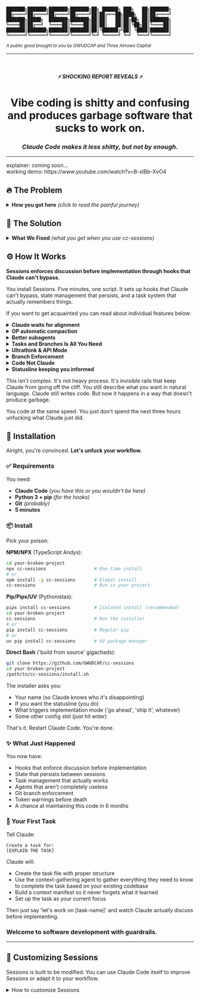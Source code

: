 ```
███████╗███████╗███████╗███████╗██╗ ██████╗ ███╗   ██╗███████╗
██╔════╝██╔════╝██╔════╝██╔════╝██║██╔═══██╗████╗  ██║██╔════╝
███████╗█████╗  ███████╗███████╗██║██║   ██║██╔██╗ ██║███████╗
╚════██║██╔══╝  ╚════██║╚════██║██║██║   ██║██║╚██╗██║╚════██║
███████║███████╗███████║███████║██║╚██████╔╝██║ ╚████║███████║
╚══════╝╚══════╝╚══════╝╚══════╝╚═╝ ╚═════╝ ╚═╝  ╚═══╝╚══════╝
```

<sub>_A public good brought to you by GWUDCAP and Three AIrrows Capital_</sub>

---

<br>
<div align="center">

##### ⚡ SHOCKING REPORT REVEALS ⚡

# **Vibe coding is shitty and confusing and produces garbage software that sucks to work on.**<br>

### _Claude Code makes it less shitty, but not by enough._

---
</div>
explainer: coming soon...
<br>
working demo: https://www.youtube.com/watch?v=B-sIBb-XvO4

## 🔥 The Problem

<details>
<summary><strong>How you got here</strong> <em>(click to read the painful journey)</em></summary>

<br>

I'm going to guess how you got here and you can tell me if I get it right:

- 💭 The LLM programmer hype gave you a nerd chub  
- 😬 The people hyping LLM programming made your nerd chub crawl back into your body <br> <sup>_(are you ready to 'scale your impact', dog?)_</sup> 
- 🤮 You held your nose and downloaded Cursor/added Cline or Roo Code/npm installed Claude Code

At first this was obviously novel and interesting. Some things were shitty but mostly you were enjoying not having to write a context manager or even recognize that you needed one for your dumb client wrapper.

**You were _scaling_ your _impact_** _(whew)_.

But then Claude started doing some concerning things. 

You asked it to add error handling to **one** function. It added error handling to **_every function in the file_**. And changed your error types. And your logging format. And somehow your indentation is different now?

The context window thing started getting annoying. You're explaining the same architecture for the fifth time today. Claude's like _'let me look for the database'_ **Brother. We've been using Postgres for six hours. You were just in there.**

Your CLAUDE.md is now longer than your actual code. 
- `'NEVER use class components.'` 
- `'ALWAYS use the existing auth middleware.'` 
- `'DO NOT refactor unrelated code.'` 
- `'REMEMBER we use PostgreSQL.'` 

Claude reads the first line and then macrodoses window pane LSD for the rest.

You tried the subagents, but quickly realized that **you can't even talk to these things.** 10 minutes into a "code review" and the agent hits some kind of API error and returns to your main thread with no explanation of what it did or what it discovered. 

Run it again, I guess? 

_This fucking sucks_.

Now you're here. Your codebase is 'done' but you couldn't, in a million years, explain what that means or how it satisfies the definition. 

There's three different global clients for the same database connection and two of them use hallucinated environment variables (the other just yeets your client secret into the service code). 

You've got utility functions that are duplicated in four files because Claude kept forgetting they exist.

20% of your code lines are comments explaining why something *isn't* there and *is* somewhere else.

You don't even know exactly what's wrong and fixing it means understanding code you didn't write in patterns you don't recognize using approaches you wouldn't choose.

### **Are you scaling your impact yet?**

</details>

## 💊 The Solution

<details>
<summary><strong>What We Fixed</strong> <em>(what you get when you use cc-sessions)</em></summary>

<br>

So, now you're here. Since this is exclusively about Claude Code I'm going to assume that you are a CC user and you are looking to make that better. **Lit.**

Let's talk about Claude Code.

Of the major AI programming IDEs/scaffolds, Claude Code is probably the best and Claude models are probably the best _(though Google is kinda coming for that ass)_.

But, Claude Code is not without its **major faults, flaws, and flaccidity-inducing frustrations**.

For instance, **it would be nice if**:

- Claude had to talk to you before writing code so you didn't end up with 500 lines of implementation for a one-line change.

- you didn't lose everything when the context window died and Claude actually remembered what you were working on tomorrow.

- you didn't have to explain your entire architecture every. single. session. and Claude actually inherited understanding from previous work.

- Claude couldn't randomly refactor working code while you're trying to add a button.

- you didn't have to manually check which branch you're on in five different repos and Claude actually stopped you before you edited the wrong one.

- Claude followed the patterns in your codebase instead of inventing new ones every time it touches a file.

- you didn't have to write increasingly desperate rules in CLAUDE.md and Claude was actually forced to follow consistent behavior.

### **This is what Sessions does.**

It makes all of these nice things happen. Not through more rules or documentation or prompting techniques, but through **brute authoritarian rule over the agentic loop**.

</details>

## ⚙️ How It Works

**Sessions enforces discussion before implementation through hooks that Claude can't bypass.**

You install Sessions. Five minutes, one script. It sets up hooks that Claude can't bypass, state management that persists, and a task system that actually remembers things.

If you want to get acquainted you can read about individual features below:

<details>
<summary><strong>Claude waits for alignment</strong></summary>
<br>

Before Sessions, this was your life:

```
You: Add error handling to the auth flow

Claude: I'll add comprehensive error handling!
[IMMEDIATELY STARTS EDITING 15 FILES]
[ADDS TRY-CATCH TO EVERY FUNCTION]
[CHANGES YOUR ERROR MESSAGE FORMAT]
[REFACTORS YOUR LOGGING LIBRARY]

You: wait no stop STOP

Claude: I've updated the error handling across your entire codebase!

You: [muffled screaming]
```

With Sessions:

```
You: Add error handling to the auth flow

Claude: Let me analyze your current error patterns first...

[Claude reads auth code, examines existing error handling]

Claude: I found your error handling pattern:
- You're using custom AppError classes
- Errors bubble to middleware/errorHandler.ts  
- Auth errors specifically use 401/403 status codes
- You log errors to Sentry in production

I'll add error handling to the login and refresh token endpoints
following your existing AppError pattern. Ready?

You: perfect, go ahead

Claude: [NOW edits exactly 2 files with correct patterns]
```

The hooks literally block Write/Edit tools until you approve. Claude HAS to discuss first. No exceptions. No workarounds. No surprise refactors.

</details>

<details>
<summary><strong>OP automatic compaction</strong></summary>
<br>

When Claude's context window hits 75%, a hook will tell Claude to start wrapping shid up. At 90%, the hook will be more aggressive about it. 

When you okay (i.e. "let's compact"), Claude will use a protocol and several sub-agents to record all important info from your session to the current task file, along with next steps to begin immediately after you clear context.

You just type `/clear` and another hook will automatically yeet the current task file into Claude's context window and you can continue as if you never left.

```
[Friday, 4pm - deep in implementing a payment system]

Claude: ⚠️ Context at 75% - Consider wrapping up soon

You: I gotta run, lets compact and come back to this later.

Claude: Cool, running context-compaction.md protocol - first, let me call the logging agent to write our task log for the session...

You: [Close laptop, weekend happens]

[Monday, 9am]

You: /clear

You: lets continue

Claude: Welcome back! Resuming work on m-payment-integration.
Last session we:
- Integrated Stripe checkout flow
- Added webhook handlers for payment events  
- Created payment status tracking

Current state: Testing webhook signatures
Next: Add retry logic for failed webhooks

Let's continue with the retry logic implementation.
```

Zero context rebuilding. Claude knows exactly where you left off.

</details>

<details>
<summary><strong>Better subagents</strong></summary>
<br>

There's no obvious way to get Claude to call subagents with all of the necessary context. There's also not great visiblity into how Claude prompts them, or even what the subagents do (or why they fail when they fail).

To deal with this, we've designated specific agents for specific tasks in the sessions system.

These are (currently):
  - Context Gathering Agent | Digs through whole files at a time in your codebase to get all the right context for a task, then writes it to a context manifest in the task file so Claude doesn't have to re-learn it.
  - Code Review Agent | Reviews code changes before they are committed to ensure they follow your patterns
  - Logging Agent | Writes a log of what was done in a session to the task file

To make this a lot easier, the logging agent gets the entire conversation history - instead of relying on Claude to re-output everything important that happened in this session, the logging agent just branches off from your conversation, writes the logs, and passes it back to the main thread.

In the background, any call to a subagent copies the current conversation into a set of conversation history logs in a dedicated directory for the agent. If you ever want an agent to load the full conversation context before following their prompt, you can just adjust their agent prompt to tell them to read all of the files in sessions/state/{agent-name}/.
  
```
You: Lets start the caching upgrades                                                                                                                                                                                                                                                                  e

Claude: No problem! Let me update current-task.json and then I'll use the context-gathering agent to analyze your caching system.

[Agent runs in separate context - doesn't pollute your main thread]

Agent results: I've created a comprehensive context manifest:

CACHING ARCHITECTURE:
- Redis for session cache (30min TTL)
- PostgreSQL materialized views for reports  
- React Query for client-side caching (5min stale time)
- CDN caching for static assets

KEY PATTERNS:
- Cache keys use format: {service}:{entity}:{id}:{version}
- Invalidation happens through CacheManager.invalidate()
- All cache operations logged to cache_operations table

IMPLEMENTATION LOCATIONS:
- Server cache: /lib/cache/redis-cache.ts
- Client cache: /hooks/useQueryWithCache.ts
- Cache invalidation: /api/middleware/cache-invalidator.ts

[Full context manifest saved to task file - available forever]
```

The agent understood your patterns because it could analyze everything without worrying about preserving the context window.

</details>

<details>
<summary><strong>Tasks and Branches Is All You Need</strong></summary>
<br>

Every piece of work is a task. Every task has its own branch. Sessions enforces both.

```
You: Let's fix the payment webhooks

Claude: I'll create a task for that. What priority?
- h- (high): Critical/blocking issues
- m- (medium): Normal features/fixes  
- l- (low): Nice-to-haves
- ?- (investigate): Not sure if needed

You: high priority

Claude: Creating h-fix-payment-webhooks
[Creates task file]
[Runs context-gathering agent]
[Sets up feature/fix-payment-webhooks branch]

Context manifest created:
- Stripe webhooks configured in /api/webhooks/stripe.ts
- Events: payment_intent.succeeded, charge.failed
- Current issue: signature verification failing
- Webhook secret in STRIPE_WEBHOOK_SECRET env var

Ready to start work on feature/fix-payment-webhooks?
```

Now your task has:
- **Permanent context** that survives session restarts
- **Its own branch** that Sessions enforces
- **Work logs** tracking everything done
- **Clear scope** preventing scope creep

When you come back tomorrow:

```
You: /clear

SessionStart: Loading task h-fix-payment-webhooks
Branch: feature/fix-payment-webhooks
Last work: Fixed signature verification
Next: Add retry logic for failed events

You: continue

Claude: Picking up where we left off - implementing retry logic for failed webhook events...
```

No context rebuilding. No confusion about what branch. No losing work.

</details>

<details>
<summary><strong>Ultrathink & API Mode</strong></summary>
<br>

Sessions automatically enables Claude's deep thinking mode on every message. But if you're paying per token, that gets expensive fast.

**Max Mode (Default):**
```
You: [any message]

[Claude automatically uses maximum thinking budget]
[2-3x more tokens but better reasoning]
[$20-200/month flat rate - use all you want]
```

**API Mode (Token Saver):**
```bash
# During installation:
"Enable API mode to save tokens? (y/n)"

# Or toggle later:
/api-mode
```

In API mode:
- Ultrathink disabled by default (saves ~50-67% tokens)
- You control when to use it: `[[ ultrathink ]] solve this hard problem`
- All other Sessions features still save tokens through context preservation

The truth? Sessions **saves** tokens for API users:
- Context persistence: -2000 tokens/task (no re-explaining)
- Auto-loading: -500 tokens/session (no "what are we doing?")
- DAIC enforcement: -1000 tokens/task (no failed attempts)
- Specialized agents: -3000 tokens (work in minimal contexts)

You lose ultrathink but gain token efficiency everywhere else.

</details>

<details>
<summary><strong>Branch Enforcement</strong></summary>

```
[Working on task m-fix-auth, supposed to be on feature/fix-auth branch]

You: update the login validation

Claude: I'll update the login validation. Let me look at the current implementation.

[Claude tries to edit src/auth/login.ts]

❌ BLOCKED: Branch mismatch!
- Task requires: feature/fix-auth  
- You're on: main

Run this command:
git checkout feature/fix-auth

Claude: git checkout feature/fix-auth

Claude: [NOW can edit the file safely on the correct branch]
```

</details>

<details>
<summary><strong>Code Not Claude</strong></summary>
<br>

Before Sessions, your CLAUDE.md looked like this:

```markdown
# CLAUDE.md (1,247 lines)

## CRITICAL RULES (PLEASE FOLLOW)

### NEVER DO THESE THINGS
- NEVER use require() we use import
- NEVER use callbacks we use async/await  
- NEVER use class components
- NEVER refactor working code
- NEVER change the database schema
- NEVER modify the auth middleware
- NEVER use var, always const/let
- NEVER commit directly to main
[... 200 more NEVER rules ...]

### ALWAYS DO THESE THINGS  
- ALWAYS use the existing error handler
- ALWAYS follow our naming conventions
- ALWAYS use PostgreSQL not MySQL
- ALWAYS check if a utility exists first
[... 200 more ALWAYS rules ...]

### REMEMBER
- We use Tailwind not CSS modules
- The database is PostgreSQL
- Yes, still PostgreSQL
- I SAID POSTGRESQL
[... 500 lines of context ...]
```

Claude reads line 1 and forgets the rest.

With Sessions:

```markdown
# CLAUDE.md (< 100 lines)

## Project Overview
AI waifu platform. Node + React + PostgreSQL.

## Behavioral Rules
@CLAUDE.sessions.md

That's it. The rest is enforced by hooks.
```

Rules aren't suggestions anymore. They're **enforced by code**:
- Can't edit without permission? Hook blocks the tools
- Wrong branch? Hook blocks the edit
- Need to follow patterns? Context manifest has them documented
- Must remember PostgreSQL? It's in the task context that auto-loads

Your documentation describes your project. The hooks enforce behavior. Claude can't ignore hooks.

</details>


<details>
<summary><strong>Statusline keeping you informed</strong></summary>

```
[Bottom of your Claude Code window - two lines]

██████░░░░ 45.2% (72k/160k) | Task: m-payment-integration
DAIC: Discussion | ✎ 3 files | [4 open]

[After you say "go ahead"]

██████░░░░ 47.1% (75k/160k) | Task: m-payment-integration  
DAIC: Implementation | ✎ 5 files | [4 open]

[When approaching context limit - bar turns red]

████████░░ 78.3% (125k/160k) | Task: m-payment-integration
DAIC: Discussion | ✎ 12 files | [4 open]

[When no task is active]

██░░░░░░░░ 12.1% (19k/160k) | Task: None
DAIC: Discussion | ✎ 0 files | [4 open]
```

Progress bar changes color: green < 50%, orange < 80%, red >= 80%.

</details>

This isn't complex. It's not heavy process. It's invisible rails that keep Claude from going off the cliff. You still describe what you want in natural language. Claude still writes code. But now it happens in a way that doesn't produce garbage.

You code at the same speed. You just don't spend the next three hours unfucking what Claude just did.

## 🚀 Installation

Alright, you're convinced. **Let's unfuck your workflow.**

### ✅ Requirements

You need:
- **Claude Code** _(you have this or you wouldn't be here)_
- **Python 3 + pip** _(for the hooks)_
- **Git** _(probably)_
- **5 minutes**

### 📦 Install

Pick your poison:

**NPM/NPX** (TypeScript Andys):
```bash
cd your-broken-project
npx cc-sessions                  # One-time install
# or
npm install -g cc-sessions       # Global install
cc-sessions                      # Run in your project
```

**Pip/Pipx/UV** (Pythonistas):
```bash
pipx install cc-sessions         # Isolated install (recommended)
cd your-broken-project
cc-sessions                      # Run the installer
# or
pip install cc-sessions          # Regular pip
# or  
uv pip install cc-sessions       # UV package manager
```

**Direct Bash** ('build from source' gigachads):
```bash
git clone https://github.com/GWUDCAP/cc-sessions
cd your-broken-project
/path/to/cc-sessions/install.sh
```

The installer asks you:
- Your name (so Claude knows who it's disappointing)
- If you want the statusline (you do)
- What triggers implementation mode ('go ahead', 'ship it', whatever)
- Some other config shit (just hit enter)

That's it. Restart Claude Code. You're done.

### ✨ What Just Happened

You now have:
- Hooks that enforce discussion before implementation
- State that persists between sessions
- Task management that actually works
- Agents that aren't completely useless
- Git branch enforcement
- Token warnings before death
- A chance at maintaining this code in 6 months

### 🎯 Your First Task

Tell Claude:
```
Create a task for: 
[EXPLAIN THE TASK]
```

Claude will:
- Create the task file with proper structure
- Use the context-gathering agent to gather everything they need to know to complete the task based on your existing codebase
- Build a context manifest so it never forgets what it learned
- Set up the task as your current focus

Then just say 'let's work on [task-name]' and watch Claude actually discuss before implementing.

### **Welcome to software development with guardrails.**

---

## 🔧 Customizing Sessions

Sessions is built to be modified. You can use Claude Code itself to improve Sessions or adapt it to your workflow.

<details>
<summary>How to customize Sessions</summary>

### Understanding the Structure

Sessions comes with knowledge files that explain its own architecture:
```
sessions/knowledge/claude-code/
├── hooks-reference.md     # How hooks work and can be modified
├── subagents.md          # Agent capabilities and customization
├── tool-permissions.md   # Tool blocking configuration
└── slash-commands.md     # Command system reference
```

### Modifying Behaviors

Tell Claude:
```
Using the hooks reference at @sessions/knowledge/claude-code/hooks-reference.md, 
modify the DAIC enforcement to allow Bash commands in discussion mode
```

Claude can:
- Adjust trigger phrases in `sessions/sessions-config.json`
- Modify hook behaviors in `.claude/hooks/`
- Update protocols in `sessions/protocols/`
- Create new agents in `.claude/agents/`
- Customize task templates

### Common Customizations

**Change what tools are blocked:**
```json
// sessions/sessions-config.json
"blocked_tools": ["Edit", "Write"]  // Remove MultiEdit to allow it
```

**Add your own trigger phrases:**
```json
"trigger_phrases": ["make it so", "ship it", "do the thing"]
```

**Modify agent prompts:**
Edit files in `.claude/agents/` to change how agents behave.

**Update workflows:**
Protocols in `sessions/protocols/` are just markdown - edit them to match your process.

### Pro Tips

1. Sessions has its own CLAUDE.md at `sessions/CLAUDE.md` for meta work
2. Use the knowledge files to understand the system deeply
3. Test changes in a separate branch first
4. The hooks are just Python - add logging if needed
5. Keep your customizations documented

Remember: You're not just using Sessions, you're evolving it. Make it yours.

</details>
